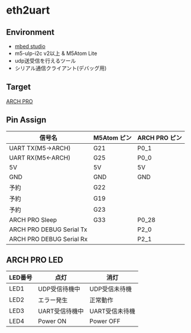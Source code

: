 # eth2uart

## Environment

- [mbed studio](https://os.mbed.com/studio/)
- m5-ulp-i2c v2以上 & M5Atom Lite
- udp送受信を行えるツール
- シリアル通信クライアント(デバッグ用)

## Target

[ARCH PRO](https://wiki.seeedstudio.com/Arch_Pro/)

## Pin Assign

| 信号名     | M5Atom ピン | ARCH PRO ピン | 
| ------------------ | ----------- | ----------- |
| UART TX(M5->ARCH)  | G21         | P0_1        |
| UART RX(M5<-ARCH)  | G25         | P0_0        |
| 5V                 | 5V         | 5V            |
| GND                | GND         | GND        |
| 予約                | G22         | |
| 予約                | G19         | |
| 予約                | G23         | |
| ARCH PRO Sleep     | G33         | P0_28 |
| ARCH PRO DEBUG Serial Tx |          | P2_0 |
| ARCH PRO DEBUG Serial Rx |          | P2_1 |

## ARCH PRO LED

| LED番号 | 点灯 | 消灯 |
| --- | --- | ---|
|LED1 | UDP受信待機中 | UDP受信未待機 |
|LED2 | エラー発生 | 正常動作 |
|LED3 | UART受信待機中 | UART受信未待機|
|LED4 | Power ON | Power OFF |
